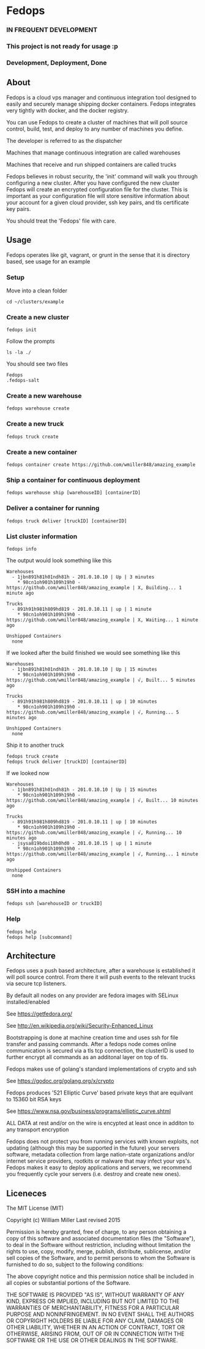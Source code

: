 # Fedops #

### IN FREQUENT DEVELOPMENT ###
### This project is not ready for usage :p ###

### Development, Deployment, Done ###

## About ##

Fedops is a cloud vps manager and continuous integration tool designed to easily and securely manage shipping docker containers. Fedops integrates very tightly with docker, and the docker registry.

You can use Fedops to create a cluster of machines that will poll source control, build, test, and deploy to any number of machines you define.

The developer is referred to as the dispatcher

Machines that manage continuous integration are called warehouses

Machines that receive and run shipped containers are called trucks

Fedops believes in robust security, the 'init' command will walk you through configuring a new cluster.
After you have configured the new cluster Fedops will create an encrypted configuration file for the cluster.
This is important as your configuration file will store sensitive information about your account for a given cloud provider, ssh key pairs, and tls certificate key pairs.

You should treat the 'Fedops' file with care.

## Usage ##
Fedops operates like git, vagrant, or grunt in the sense that it is directory based, see usage for an example

### Setup ###
Move into a clean folder
```
cd ~/clusters/example
```

### Create a new cluster ###
```
fedops init
```
Follow the prompts
```
ls -la ./
```
You should see two files
```
Fedops
.fedops-salt
```

### Create a new warehouse ###
```
fedops warehouse create
```

### Create a new truck ###
```
fedops truck create
```

### Create a new container ###
```
fedops container create https://github.com/wmiller848/amazing_example
```

### Ship a container for continuous deployment ###
```
fedops warehouse ship [warehouseID] [containerID]
```

### Deliver a container for running ###
```
fedops truck deliver [truckID] [containerID]
```

### List cluster information ###
```
fedops info
```

The output would look something like this
```
Warehouses
  - 1jbn891h81h01ndh81h - 201.0.10.10 | Up | 3 minutes
    * 98cn1oh901h109h19h0 - https://github.com/wmiller848/amazing_example | X, Building... 1 minute ago

Trucks
  - 891h91h981h809hd819 - 201.0.10.11 | up | 1 minute
    * 98cn1oh901h109h19h0 - https://github.com/wmiller848/amazing_example | X, Waiting... 1 minute ago

Unshipped Containers
  none
```

If we looked after the build finished we would see something like this
```
Warehouses
  - 1jbn891h81h01ndh81h - 201.0.10.10 | Up | 15 minutes
    * 98cn1oh901h109h19h0 - https://github.com/wmiller848/amazing_example | √, Built... 5 minutes ago

Trucks
  - 891h91h981h809hd819 - 201.0.10.11 | up | 10 minutes
    * 98cn1oh901h109h19h0 - https://github.com/wmiller848/amazing_example | √, Running... 5 minutes ago

Unshipped Containers
  none
```

Ship it to another truck
```
fedops truck create
fedops truck deliver [truckID] [containerID]
```

If we looked now
```
Warehouses
  - 1jbn891h81h01ndh81h - 201.0.10.10 | Up | 15 minutes
    * 98cn1oh901h109h19h0 - https://github.com/wmiller848/amazing_example | √, Built... 10 minutes ago

Trucks
  - 891h91h981h809hd819 - 201.0.10.11 | up | 10 minutes
    * 98cn1oh901h109h19h0 - https://github.com/wmiller848/amazing_example | √, Running... 10 minutes ago
  - jsysa819bdoi18h0hd0 - 201.0.10.15 | up | 1 minute
    * 98cn1oh901h109h19h0 - https://github.com/wmiller848/amazing_example | √, Running... 1 minute ago

Unshipped Containers
  none
```

### SSH into a machine ###
```
fedops ssh [warehouseID or truckID]
```

### Help ###
```
fedops help
fedops help [subcommand]
```

## Architecture ##

Fedops uses a push based architecture, after a warehouse is established it will poll source control. From there it will push events to the relevant trucks via secure tcp listeners.

By default all nodes on any provider are fedora images with SELinux installed/enabled

See https://getfedora.org/

See http://en.wikipedia.org/wiki/Security-Enhanced_Linux

Bootstrapping is done at machine creation time and uses ssh for file transfer and passing commands.
After a fedops node comes online communication is secured via a tls tcp connection, the clusterID is used to further encrypt all commands as an additonal layer on top of tls.

Fedops makes use of golang's standard implementations of crypto and ssh

See https://godoc.org/golang.org/x/crypto

Fedops produces '521 Elliptic Curve' based private keys that are equilvant to 15360 bit RSA keys

See https://www.nsa.gov/business/programs/elliptic_curve.shtml

ALL DATA at rest and/or on the wire is encypted at least once in additon to any transport encryption

Fedops does not protect you from running services with known exploits, not updating (although this may be supported in the future) your servers software, metadata collection from large nation-state organizations and/or internet service providers, rootkits or malware that may infect your vps's. Fedops makes it easy to deploy applications and servers, we recommend you frequently cycle your servers (i.e. destroy and create new ones).

## Liceneces ##

The MIT License (MIT)

Copyright (c) William Miller
Last revised 2015

Permission is hereby granted, free of charge, to any person obtaining a copy
of this software and associated documentation files (the "Software"), to deal
in the Software without restriction, including without limitation the rights
to use, copy, modify, merge, publish, distribute, sublicense, and/or sell
copies of the Software, and to permit persons to whom the Software is
furnished to do so, subject to the following conditions:

The above copyright notice and this permission notice shall be included in all
copies or substantial portions of the Software.

THE SOFTWARE IS PROVIDED "AS IS", WITHOUT WARRANTY OF ANY KIND, EXPRESS OR
IMPLIED, INCLUDING BUT NOT LIMITED TO THE WARRANTIES OF MERCHANTABILITY,
FITNESS FOR A PARTICULAR PURPOSE AND NONINFRINGEMENT. IN NO EVENT SHALL THE
AUTHORS OR COPYRIGHT HOLDERS BE LIABLE FOR ANY CLAIM, DAMAGES OR OTHER
LIABILITY, WHETHER IN AN ACTION OF CONTRACT, TORT OR OTHERWISE, ARISING FROM,
OUT OF OR IN CONNECTION WITH THE SOFTWARE OR THE USE OR OTHER DEALINGS IN THE
SOFTWARE.
